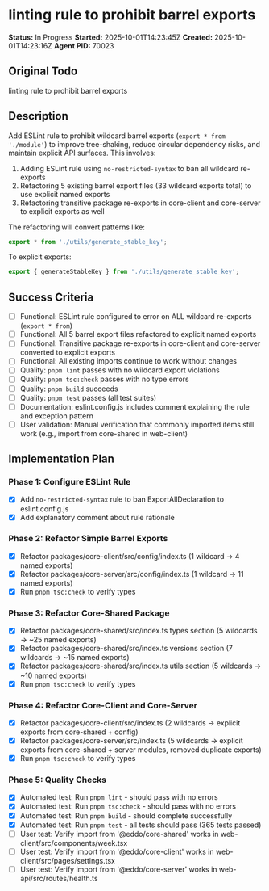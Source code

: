 # linting rule to prohibit barrel exports

**Status:** In Progress
**Started:** 2025-10-01T14:23:45Z
**Created:** 2025-10-01T14:23:16Z
**Agent PID:** 70023

## Original Todo

linting rule to prohibit barrel exports

## Description

Add ESLint rule to prohibit wildcard barrel exports (`export * from './module'`) to improve tree-shaking, reduce circular dependency risks, and maintain explicit API surfaces. This involves:

1. Adding ESLint rule using `no-restricted-syntax` to ban all wildcard re-exports
2. Refactoring 5 existing barrel export files (33 wildcard exports total) to use explicit named exports
3. Refactoring transitive package re-exports in core-client and core-server to explicit exports as well

The refactoring will convert patterns like:

```typescript
export * from './utils/generate_stable_key';
```

To explicit exports:

```typescript
export { generateStableKey } from './utils/generate_stable_key';
```

## Success Criteria

- [ ] Functional: ESLint rule configured to error on ALL wildcard re-exports (`export * from`)
- [ ] Functional: All 5 barrel export files refactored to explicit named exports
- [ ] Functional: Transitive package re-exports in core-client and core-server converted to explicit exports
- [ ] Functional: All existing imports continue to work without changes
- [ ] Quality: `pnpm lint` passes with no wildcard export violations
- [ ] Quality: `pnpm tsc:check` passes with no type errors
- [ ] Quality: `pnpm build` succeeds
- [ ] Quality: `pnpm test` passes (all test suites)
- [ ] Documentation: eslint.config.js includes comment explaining the rule and exception pattern
- [ ] User validation: Manual verification that commonly imported items still work (e.g., import from core-shared in web-client)

## Implementation Plan

### Phase 1: Configure ESLint Rule

- [x] Add `no-restricted-syntax` rule to ban ExportAllDeclaration to eslint.config.js
- [x] Add explanatory comment about rule rationale

### Phase 2: Refactor Simple Barrel Exports

- [x] Refactor packages/core-client/src/config/index.ts (1 wildcard → 4 named exports)
- [x] Refactor packages/core-server/src/config/index.ts (1 wildcard → 11 named exports)
- [x] Run `pnpm tsc:check` to verify types

### Phase 3: Refactor Core-Shared Package

- [x] Refactor packages/core-shared/src/index.ts types section (5 wildcards → ~25 named exports)
- [x] Refactor packages/core-shared/src/index.ts versions section (7 wildcards → ~15 named exports)
- [x] Refactor packages/core-shared/src/index.ts utils section (5 wildcards → ~10 named exports)
- [x] Run `pnpm tsc:check` to verify types

### Phase 4: Refactor Core-Client and Core-Server

- [x] Refactor packages/core-client/src/index.ts (2 wildcards → explicit exports from core-shared + config)
- [x] Refactor packages/core-server/src/index.ts (5 wildcards → explicit exports from core-shared + server modules, removed duplicate exports)
- [x] Run `pnpm tsc:check` to verify types

### Phase 5: Quality Checks

- [x] Automated test: Run `pnpm lint` - should pass with no errors
- [x] Automated test: Run `pnpm tsc:check` - should pass with no errors
- [x] Automated test: Run `pnpm build` - should complete successfully
- [x] Automated test: Run `pnpm test` - all tests should pass (365 tests passed)
- [ ] User test: Verify import from '@eddo/core-shared' works in web-client/src/components/week.tsx
- [ ] User test: Verify import from '@eddo/core-client' works in web-client/src/pages/settings.tsx
- [ ] User test: Verify import from '@eddo/core-server' works in web-api/src/routes/health.ts
